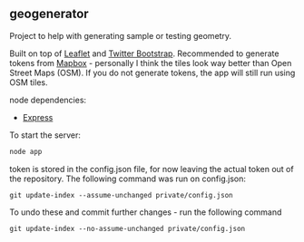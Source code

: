 ## geogenerator
Project to help with generating sample or testing geometry. 

Built on top of [Leaflet](http://leafletjs.com/) and [Twitter Bootstrap](http://getbootstrap.com/).  Recommended to generate tokens from [Mapbox](https://www.mapbox.com/) - personally I think the tiles look way better than Open Street Maps (OSM). If you do not generate tokens, the app will still run using OSM tiles.

node dependencies:
* [Express](http://expressjs.com/4x/api.html)

To start the server:
```javascript
node app
```

token is stored in the config.json file, for now leaving the actual token out of the repository.  The following command was run on config.json:

```
git update-index --assume-unchanged private/config.json
```

To undo these and commit further changes - run the following command

```
git update-index --no-assume-unchanged private/config.json
```
